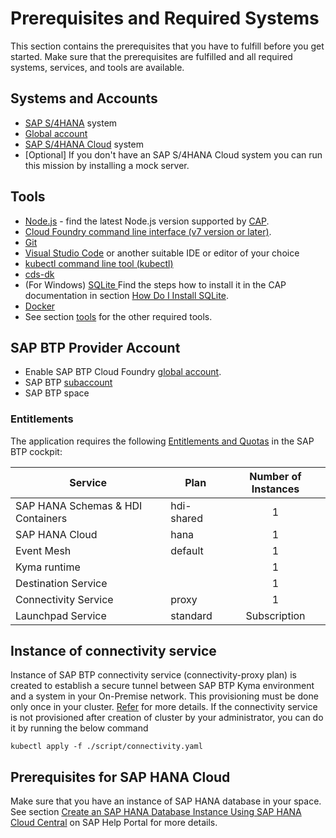 # Prerequisites and Required Systems

This section contains the prerequisites that you have to fulfill before you get started. Make sure that the prerequisites are fulfilled and all required systems, services, and tools are available.

## Systems and Accounts

* [SAP S/4HANA](https://www.sap.com/india/products/s4hana-erp.html) system
* [Global account](https://help.sap.com/products/BTP/65de2977205c403bbc107264b8eccf4b/)
* [SAP S/4HANA Cloud](https://www.sap.com/products/erp/s4hana-erp.html) system
* [Optional] If you don't have an SAP S/4HANA Cloud system you can run this mission by installing a mock server. 

## Tools

* [Node.js](https://nodejs.org/en/download/) - find the latest Node.js version supported by [CAP](https://cap.cloud.sap/docs/advanced/troubleshooting#node-version).
* [Cloud Foundry command line interface (v7 version or later)](https://github.com/cloudfoundry/cli/wiki/V7-CLI-Installation-Guide).
* [Git](https://git-scm.com/book/en/v2/Getting-Started-Installing-Git)
* [Visual Studio Code](https://code.visualstudio.com/download) or another suitable IDE or editor of your choice
* [kubectl command line tool (kubectl)]( https://kubernetes.io/docs/tasks/tools/install-kubectl-windows/)
* [cds-dk](https://cap.cloud.sap/docs/get-started/)
* (For Windows) [SQLite ](https://sqlite.org/download.html) Find the steps how to install it in the CAP documentation in section [How Do I Install SQLite](https://cap.cloud.sap/docs/advanced/troubleshooting#how-do-i-install-sqlite-on-windows).
* [Docker](https://www.docker.com/products/docker-desktop)
* See section [tools](https://cap.cloud.sap/docs/guides/deployment/deploy-to-kyma#prerequisites) for the other required tools.


## SAP BTP Provider Account

* Enable SAP BTP Cloud Foundry [global account](https://developers.sap.com/tutorials/cp-cf-entitlements-add.html).
* SAP BTP [subaccount](https://help.sap.com/products/BTP/65de2977205c403bbc107264b8eccf4b/8ed4a705efa0431b910056c0acdbf377.html?locale=en-US#loio8d6e3a0fa4ab43e4a421d3ed08128afa)
* SAP BTP space

### Entitlements

The application requires the following [Entitlements and Quotas](https://help.sap.com/products/BTP/65de2977205c403bbc107264b8eccf4b/00aa2c23479d42568b18882b1ca90d79.html?locale=en-US) in the SAP BTP cockpit:

| Service                           | Plan       | Number of Instances |
|-----------------------------------|------------|:-------------------:|
| SAP HANA Schemas & HDI Containers | hdi-shared |          1          |
| SAP HANA Cloud                    | hana       |          1          |
| Event Mesh                        | default    |          1          |
| Kyma runtime                      |            |          1          |
| Destination Service               |            |          1          |
| Connectivity Service              | proxy      |          1          |
| Launchpad Service                 | standard   |  Subscription       |

## Instance of connectivity service

Instance of SAP BTP connectivity service (connectivity-proxy plan) is created to establish a secure tunnel between SAP BTP Kyma environment and a system in your On-Premise network. This provisioning must be done only once in your cluster.                                                   [Refer](https://help.sap.com/docs/BTP/65de2977205c403bbc107264b8eccf4b/0c035010a9d64cc8a02d872829c7fa75.html) for more details.
 If the connectivity service is not provisioned after creation of cluster by your administrator, you can do it by running the below command

    kubectl apply -f ./script/connectivity.yaml

    
## Prerequisites for SAP HANA Cloud

Make sure that you have an instance of SAP HANA database in your space. See section [Create an SAP HANA Database Instance Using SAP HANA Cloud Central](https://help.sap.com/docs/HANA_CLOUD/9ae9104a46f74a6583ce5182e7fb20cb/784a1dbb421a4da29fb1e3bdf5f198ec.html) on SAP Help Portal for more details.
